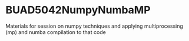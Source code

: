 # BUAD5042NumpyNumbaMP
Materials for session on numpy techniques and applying multiprocessing (mp) and numba compilation to that code
